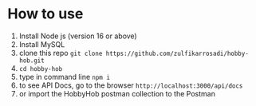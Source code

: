 # How to use

1. Install Node js (version 16 or above)
2. Install MySQL
3. clone this repo `git clone https://github.com/zulfikarrosadi/hobby-hob.git`
4. `cd hobby-hob`
5. type in command line `npm i`
6. to see API Docs, go to the browser `http://localhost:3000/api/docs`
7. or import the HobbyHob postman collection to the Postman
